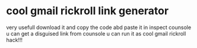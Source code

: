 # cool gmail rickroll link generator
very usefull download it and copy the code abd paste it in inspect counsole u can get a disguised link from counsole u can run it as cool  gmail rickroll hack!!! 
